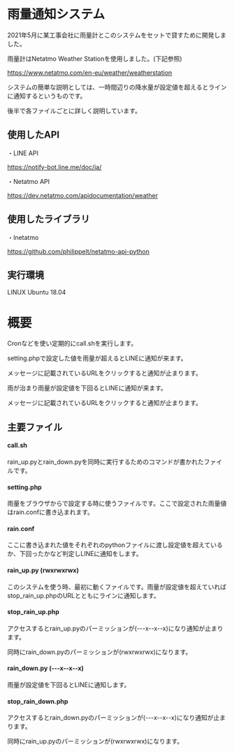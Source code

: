 # 雨量通知システム

2021年5月に某工事会社に雨量計とこのシステムをセットで貸すために開発しました。

雨量計はNetatmo Weather Stationを使用しました。(下記参照)

https://www.netatmo.com/en-eu/weather/weatherstation

システムの簡単な説明としては、一時間辺りの降水量が設定値を超えるとラインに通知するというものです。

後半で各ファイルごとに詳しく説明しています。



## 使用したAPI

・LINE API

https://notify-bot.line.me/doc/ja/

・Netatmo API

https://dev.netatmo.com/apidocumentation/weather

## 使用したライブラリ

・lnetatmo

https://github.com/philippelt/netatmo-api-python


## 実行環境

LINUX Ubuntu 18.04

# 概要

Cronなどを使い定期的にcall.shを実行します。

setting.phpで設定した値を雨量が超えるとLINEに通知が来ます。

メッセージに記載されているURLをクリックすると通知が止まります。

雨が治まり雨量が設定値を下回るとLINEに通知が来ます。

メッセージに記載されているURLをクリックすると通知が止まります。

## 主要ファイル

#### call.sh

rain_up.pyとrain_down.pyを同時に実行するためのコマンドが書かれたファイルです。

#### setting.php

雨量をブラウザからで設定する時に使うファイルです。ここで設定された雨量値はrain.confに書き込まれます。

#### rain.conf

ここに書き込まれた値をそれぞれのpythonファイルに渡し設定値を超えているか、下回ったかなど判定しLINEに通知をします。

#### rain_up.py (rwxrwxrwx)
              
このシステムを使う時、最初に動くファイルです。雨量が設定値を超えていればstop_rain_up.phpのURLとともにラインに通知します。

#### stop_rain_up.php

アクセスするとrain_up.pyのパーミッションが(---x--x--x)になり通知が止まります。

同時にrain_down.pyのパーミッションが(rwxrwxrwx)になります。

#### rain_down.py (---x--x--x)

雨量が設定値を下回るとLINEに通知します。

#### stop_rain_down.php

アクセスするとrain_down.pyのパーミッションが(---x--x--x)になり通知が止まります。

同時にrain_up.pyのパーミッションが(rwxrwxrwx)になります。

